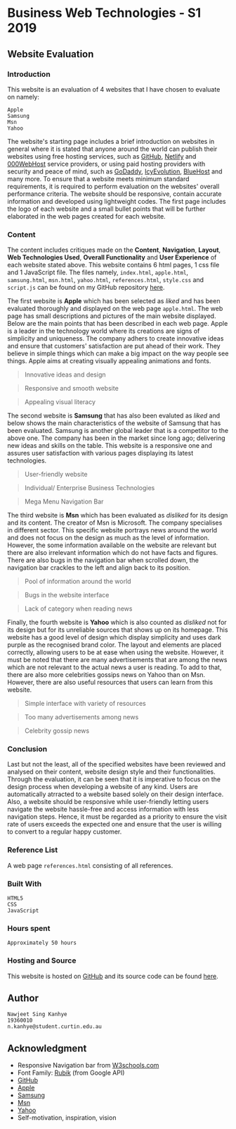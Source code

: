 # Business Web Technologies - S1 2019

## Website Evaluation

### Introduction

This website is an evaluation of 4 websites that I have chosen to evaluate on namely:

```
Apple
Samsung
Msn
Yahoo
```

The website's starting page includes a brief introduction on websites in general where it is stated that anyone around the world can publish their websites using free hosting services, such as [GitHub](https://github.com), [Netlify](https://www.netlify.com) and [000WebHost](https://www.000webhost.com) service providers, or using paid hosting providers with security and peace of mind, such as [GoDaddy](https://au.godaddy.com), [IcyEvolution](https://www.icyevolution.com), [BlueHost](https://www.bluehost.com) and many more. To ensure that a website meets minimum standard requirements, it is required to perform evaluation on the websites' overall performance criteria. The website should be responsive, contain accurate information and developed using lightweight codes. The first page includes the logo of each website and a small bullet points that will be further elaborated in the web pages created for each website.

### Content

The content includes critiques made on the **Content**, **Navigation**, **Layout**, **Web Technologies Used**, **Overall Functionality** and **User Experience** of each website stated above. This website contains 6 html pages, 1 css file and 1 JavaScript file. The files namely, `index.html`, `apple.html`, `samsung.html`, `msn.html`, `yahoo.html`, `references.html`, `style.css` and `script.js` can be found on my GitHub repository [here](https://github.com/nawjeet/bwt1).

The first website is **Apple** which has been selected as _liked_ and has been evaluated thoroughly and displayed on the web page `apple.html`. The web page has small descriptions and pictures of the main website displayed. Below are the main points that has been described in each web page. Apple is a leader in the technology world where its creations are signs of simplicity and uniqueness. The company adhers to create innovative ideas and ensure that customers' satisfaction are put ahead of their work. They believe in simple things which can make a big impact on the way people see things. Apple aims at creating visually appealing animations and fonts.

> Innovative ideas and design

> Responsive and smooth website

> Appealing visual literacy


The second website is **Samsung** that has also been evaluted as _liked_ and below shows the main characteristics of the website of Samsung that has been evaluated. Samsung is another global leader that is a competitor to the above one. The company has been in the market since long ago; delivering new ideas and skills on the table. This website is a responsive one and assures user satisfaction with various pages displaying its latest technologies.

> User-friendly website

> Individual/ Enterprise Business Technologies

> Mega Menu Navigation Bar

The third website is **Msn** which has been evaluated as _disliked_ for its design and its content. The creator of Msn is Microsoft. The company specialises in different sector. This specific website portrays news around the world and does not focus on the design as much as the level of information. However, the some information available on the website are relevant but there are also irrelevant information which do not have facts and figures. There are also bugs in the navigation bar when scrolled down, the navigation bar crackles to the left and align back to its position.

> Pool of information around the world

> Bugs in the website interface

> Lack of category when reading news

Finally, the fourth website is **Yahoo** which is also counted as _disliked_ not for its design but for its unreliable sources that shows up on its homepage. This website has a good level of design which display simplicity and uses dark purple as the recognised brand color. The layout and elements are placed correctly, allowing users to be at ease when using the website. However, it must be noted that there are many advertisements that are among the news which are not relevant to the actual news a user is reading. To add to that, there are also more celebrities gossips news on Yahoo than on Msn. However, there are also useful resources that users can learn from this website.

> Simple interface with variety of resources

> Too many advertisements among news

> Celebrity gossip news

### Conclusion

Last but not the least, all of the specified websites have been reviewed and analysed on their content, website design style and their functionalities. Through the evaluation, it can be seen that it is imperative to focus on the design process when developing a website of any kind. Users are automatically atrracted to a website based solely on their design interface. Also, a website should be responsive while user-friendly letting users navigate the website hassle-free and access information with less navigation steps. Hence, it must be regarded as a priority to ensure the visit rate of users exceeds the expected one and ensure that the user is willing to convert to a regular happy customer.

### Reference List

A web page `references.html` consisting of all references.

### Built With

```
HTML5
CSS
JavaScript
```

### Hours spent

```
Approximately 50 hours
```


### Hosting and Source

This website is hosted on [GitHub](https://nawjeet.github.io/bwt1/) and its source code can be found [here](https://github.com/nawjeet/bwt1).

## Author

```
Nawjeet Sing Kanhye
19360010
n.kanhye@student.curtin.edu.au
```
## Acknowledgment

* Responsive Navigation bar from [W3schools.com](https://www.w3schools.com/html/html_responsive.asp)
* Font Family: [Rubik](https://google-webfonts-helper.herokuapp.com/fonts/rubik?subsets=latin) (from Google API)
* [GitHub](https://github.com)
* [Apple](https://www.apple.com)
* [Samsung](https://www.samsung.com/us/)
* [Msn](https://www.msn.com)
* [Yahoo](https://www.yahoo.com)
* Self-motivation, inspiration, vision